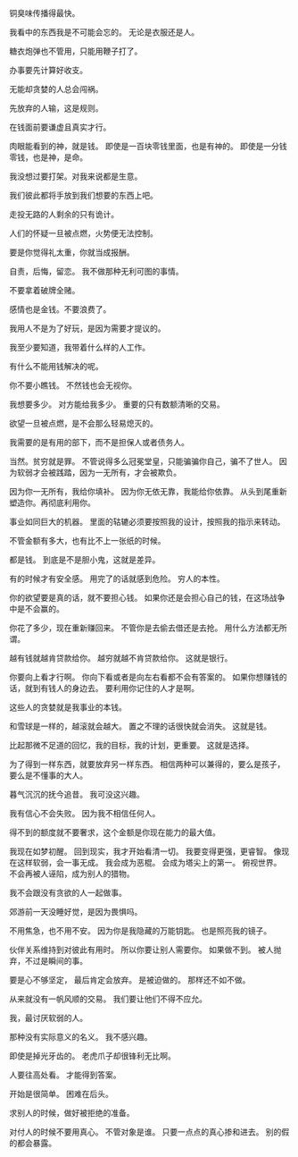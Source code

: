 铜臭味传播得最快。

我看中的东西我是不可能会忘的。
无论是衣服还是人。

糖衣炮弹也不管用，只能用鞭子打了。

办事要先计算好收支。

无能却贪婪的人总会闯祸。

先放弃的人输，这是规则。

在钱面前要谦虚且真实才行。

肉眼能看到的神，就是钱。
即使是一百块零钱里面，也是有神的。
即使是一分钱零钱，也是神，是命。

我没想过要打架。对我来说都是生意。

我们彼此都将手放到我们想要的东西上吧。

走投无路的人剩余的只有诡计。

人们的怀疑一旦被点燃，火势便无法控制。

要是你觉得礼太重，你就当成报酬。

自责，后悔，留恋。
我不做那种无利可图的事情。

不要拿着破牌全赌。

感情也是金钱。不要浪费了。

我用人不是为了好玩，是因为需要才提议的。

我至少要知道，我带着什么样的人工作。

有什么不能用钱解决的呢。

你不要小瞧钱。
不然钱也会无视你。

我想要多少。
对方能给我多少。
重要的只有数额清晰的交易。

欲望一旦被点燃，是不会那么轻易熄灭的。

我需要的是有用的部下，而不是担保人或者债务人。

当然。贫穷就是罪。
不管说得多么冠冕堂皇，只能骗骗你自己，骗不了世人。
因为软弱才会被践踏，因为一无所有，才会被欺负。

因为你一无所有，我给你填补。
因为你无依无靠，我能给你依靠。
从头到尾重新塑造你。再彻底利用你。

事业如同巨大的机器。
里面的轱辘必须要按照我的设计，按照我的指示来转动。

不管金额有多大，也有比不上一张纸的时候。

都是钱。
到底是不是胆小鬼，这就是差异。

有的时候才有安全感。
用完了的话就感到危险。
穷人的本性。

你的欲望要是真的话，就不要担心钱。
如果你还是会担心自己的钱，在这场战争中是不会赢的。

你花了多少，现在重新赚回来。
不管你是去偷去借还是去抢。
用什么方法都无所谓。

越有钱就越肯贷款给你。
越穷就越不肯贷款给你。
这就是银行。

你要向上看才行啊。
你向下看或者是向左右看都不会有答案的。
如果你想赚钱的话，就到有钱人的身边去。
要利用你记住的人才是啊。

这些人的贪婪就是我事业的本钱。

和雪球是一样的，越滚就会越大。
置之不理的话很快就会消失。
这就是钱。

比起那微不足道的回忆，我的目标，我的计划，更重要。
这就是选择。

为了得到一样东西，就要放弃另一样东西。
相信两种可以兼得的，要么是孩子，要么是不懂事的大人。

暮气沉沉的抚今追昔。
我可没这兴趣。

我有信心不会失败。
因为我不相信任何人。

得不到的额度就不要奢求，这个金额是你现在能力的最大值。

我现在如梦初醒。
回到现实，我才开始看清一切。
我要变得更强，更睿智。
像现在这样软弱，会一事无成。
我会成为恶棍。
会成为塔尖上的第一。
俯视世界。
不会再被人诬陷，成为别人的猎物。

我不会跟没有贪欲的人一起做事。

郊游前一天没睡好觉，是因为畏惧吗。

不用焦急，也不用不安。
因为你是我隐藏的万能钥匙。
也是照亮我的镜子。

伙伴关系维持到对彼此有用时。
所以你要让别人需要你。
如果做不到。
被人抛弃，不过是瞬间的事。

要是心不够坚定， 最后肯定会放弃。
是被迫做的。
那样还不如不做。

从来就没有一帆风顺的交易。
我们要让他们不得不应允。

我，最讨厌软弱的人。

那种没有实际意义的名义。
我不感兴趣。

即使是掉光牙齿的。
老虎爪子却很锋利无比啊。

人要往高处看。
才能得到答案。

开始是很简单。
困难在后头。

求别人的时候，做好被拒绝的准备。

对付人的时候不要用真心。
不管对象是谁。
只要一点点的真心掺和进去。
别的假的都会暴露。

